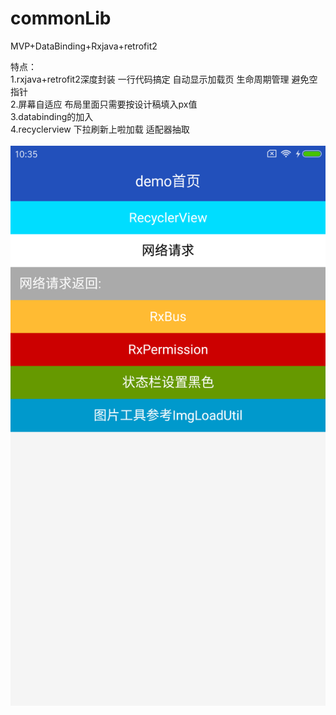 # commonLib
MVP+DataBinding+Rxjava+retrofit2

特点：</br>
    1.rxjava+retrofit2深度封装 一行代码搞定 自动显示加载页 生命周期管理 避免空指针</br>
    2.屏幕自适应 布局里面只需要按设计稿填入px值</br>
    3.databinding的加入</br>
    4.recyclerview 下拉刷新上啦加载 适配器抽取</br>
    </br>
    ![image](https://github.com/tzz2015/commonLib/blob/master/file/Screenshot.png)

